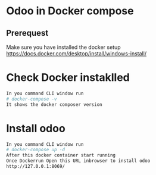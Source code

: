 # Odoo in Docker compose

## Prerequest ##
Make sure you have installed the docker setup
https://docs.docker.com/desktop/install/windows-install/

# Check Docker instaklled
```sh
In you command CLI window run
# docker-compose -v
It shows the docker composer version
```

# Install odoo  
```sh
In you command CLI window run
# docker-compose up -d
After this docker container start running
Once Dockerrun Open this URL inbrowser to install odoo
http://127.0.0.1:8069/
```